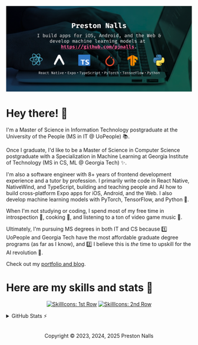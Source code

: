 <div align="center">

<img src="assets/expo-and-ml-banner.avif" alt="Personal Brand">

</div>

# Hey there! 👋

I'm a Master of Science in Information Technology postgraduate at the University of the People (MS in IT @ UoPeople) 📚.
 
Once I graduate, I'd like to be a Master of Science in Computer Science postgraduate with a Specialization in Machine Learning at Georgia Institute of Technology (MS in CS, ML @ Georgia Tech) ✨.

I'm also a software engineer with 8+ years of frontend development experience and a tutor by profession. I primarily write code in React Native, NativeWind, and TypeScript, building and teaching people and AI how to build cross-platform Expo apps for iOS, Android, and the Web. I also develop machine learning models with PyTorch, TensorFlow, and Python 🧠.

When I'm not studying or coding, I spend most of my free time in introspection 🧘, cooking 🍳, and listening to a ton of video game music 👾.

Ultimately, I'm pursuing MS degrees in both IT and CS because 1️⃣ UoPeople and Georgia Tech have the most affordable graduate degree programs (as far as I know), and 2️⃣ I believe this is *the* time to upskill for the AI revolution 🤖.

Check out my [portfolio and blog](https://pjnalls.github.io).


# Here are my skills and stats 💪

<div align="center">

[![SkillIcons: 1st Row](https://skillicons.dev/icons?i=git,html,js,tailwind,react,css,ts,sass,astro,vite,figma,github,markdown)](https://skillicons.dev)
[![SkillIcons: 2nd Row](https://skillicons.dev/icons?i=pytorch,tensorflow,linux,py,nodejs,django,mongodb,windows,c,apple,bash,express,mysql)](https://skillicons.dev)

</div>

<details>
    <summary>GitHub Stats ⚡️</summary>

<div align="center">

<img height="174px" src="https://denvercoder1-github-readme-stats.vercel.app/api?username=pjnalls&theme=tokyonight&title_color=ff87b9&&bg_color=0,173458,194a4b&text_color=fff&hide_border=true&layout=compact,private-repos=true" />
<img height="174px"src="https://denvercoder1-github-readme-stats.vercel.app/api/top-langs?username=pjnalls&theme=tokyonight&title_color=ff87b9&&bg_color=0,194a4b,1B553b&text_color=fff&hide_border=true&layout=compact&count_private=true" />
</div>

</details>

<div align="center">

<footer>

<br />

Copyright © 2023, 2024, 2025 Preston Nalls

</footer>

</div>
